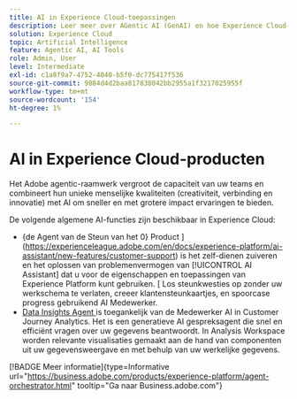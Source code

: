 ```yaml
---
title: AI in Experience Cloud-toepassingen
description: Leer meer over AGentic AI (GenAI) en hoe Experience Cloud-toepassingen gebruikmaken van Adobe AGentic-framework.
solution: Experience Cloud
topic: Artificial Intelligence
feature: Agentic AI, AI Tools
role: Admin, User
level: Intermediate
exl-id: c1a8f9a7-4752-4040-b5f0-dc775417f536
source-git-commit: 9884d4d2baa817838042bb2955a1f3217025955f
workflow-type: tm+mt
source-wordcount: '154'
ht-degree: 1%

---
```


# AI in Experience Cloud-producten

Het Adobe agentic-raamwerk vergroot de capaciteit van uw teams en combineert hun unieke menselijke kwaliteiten (creativiteit, verbinding en innovatie) met AI om sneller en met grotere impact ervaringen te bieden.

De volgende algemene AI-functies zijn beschikbaar in Experience Cloud:

* {de Agent van de Steun van het 0} Product ](https://experienceleague.adobe.com/en/docs/experience-platform/ai-assistant/new-features/customer-support) is het zelf-dienen zuiveren en het oplossen van problemenvermogen van [!UICONTROL AI Assistant] dat u voor de eigenschappen en toepassingen van Experience Platform kunt gebruiken. [ Los steunkwesties op zonder uw werkschema te verlaten, creeer klantensteunkaartjes, en spoorcase progress gebruikend AI Medewerker.
* [ Data Insights Agent ](https://experienceleague.adobe.com/en/docs/analytics-platform/using/cja-overview/cja-b2c-overview/data-analysis-ai) is toegankelijk van de Medewerker AI in Customer Journey Analytics. Het is een generatieve AI gespreksagent die snel en efficiënt vragen over uw gegevens beantwoordt. In Analysis Workspace worden relevante visualisaties gemaakt aan de hand van componenten uit uw gegevensweergave en met behulp van uw werkelijke gegevens.

[!BADGE Meer informatie]{type=Informative url="https://business.adobe.com/products/experience-platform/agent-orchestrator.html" tooltip="Ga naar Business.adobe.com"}
